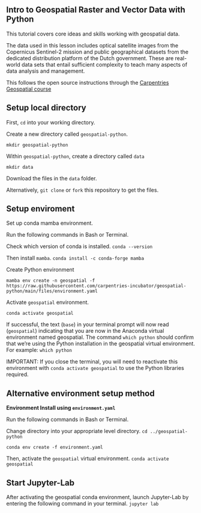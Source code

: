 ## **Intro to Geospatial Raster and Vector Data with Python**
This tutorial covers core ideas and skills working with geospatial data. 

The data used in this lesson includes optical satellite images from the Copernicus Sentinel-2 mission and public geographical datasets from the dedicated distribution platform of the Dutch government. These are real-world data sets that entail sufficient complexity to teach many aspects of data analysis and management. 

This follows the open source instructions through the [Carpentries Geospatial course](https://carpentries-incubator.github.io/geospatial-python/index.html)

## Setup local directory
First, `cd` into your working directory.

Create a new directory called `geospatial-python`.

``mkdir geospatial-python``

Within `geospatial-python`, create a directory called `data`

``mkdir data``

Download the files in the `data` folder. 

Alternatively, `git clone` or `fork` this repository to get the files.

## Setup enviroment

Set up conda mamba environment. 

Run the following commands in Bash or Terminal.

Check which version of conda is installed.
``conda --version``

Then install `mamba`.
``conda install -c conda-forge mamba``

Create Python environment

`mamba env create -n geospatial -f https://raw.githubusercontent.com/carpentries-incubator/geospatial-python/main/files/environment.yaml`

Activate `geospatial` environment.

``conda activate geospatial``

If successful, the text (`base`) in your terminal prompt will now read (`geospatial`) indicating that you are now in the Anaconda virtual environment named geospatial. The command `which python` should confirm that we’re using the Python installation in the geospatial virtual environment. For example:
`which python`

IMPORTANT: If you close the terminal, you will need to reactivate this environment with `conda activate geospatial` to use the Python libraries required.

## Alternative environment setup method

**Environment Install using `environment.yaml`**

Run the following commands in Bash or Terminal.

Change directory into your appropriate level directory.
`cd ../geospatial-python`

`conda env create -f environment.yaml`

Then, activate the `geospatial` virtual environment.
`conda activate geospatial`

## Start Jupyter-Lab
After activating the geospatial conda environment, launch Jupyter-Lab by entering the following command in your terminal.
`jupyter lab`


